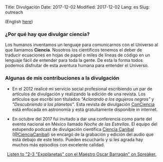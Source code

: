 Title: Divulgación
Date: 2017-12-02
Modified: 2017-12-02
Lang: es
Slug: outreach

(English [here](outreach))

### ¿Por qué hay que divulgar ciencia?

Los humanos inventamos un lenguaje para comunicarnos con el Universo al que llamamos **Ciencia**.
Nosotros los científicos tenemos el deber de traducir ecuaciones en hojas de papel o miles de líneas de código en un lenguaje fácil de entender para toda la gente. De esta la forma todos podemos disfrutar de esta aventura humana para entender el Universo.

### Algunas de mis contribuciones a la divulgación

* En el 2012 realicé mi servicio social profesional escribiendo un par de artículos de divulgación y realizando la edición de una revista. Los artículos que escribí son títulados _"Aclarando a los agujeros negros"_ y _"Descubriendo a los planetas"_. Esta revista de divulgación [ConCiencia](https://www.researchgate.net/publication/266911395_Revista_de_divulgacion_ConCiencia_2da_edicion) está enfocada en astronomía y está gratuitamente disponible in internet.

* En octubre del 2017 fui invitado a dar una conferencia como parte del evento nacional en México llamado _Noche de las Estrellas_. El equipo del estupendo podcast de divulgación científica [Ciencia Canibal](https://www.facebook.com/CienciaCanibal/) ([@CienciaCanibal](https://twitter.com/CienciaCanibal)) se encargó de la grabación y edición del audio que está debajo de este texto. Pueden escucharlo y si les agrada hay muchos más episodios con excelente calidad.

<p align="center">
<a class="spreaker-player" href="https://www.spreaker.com/user/cienciacanibal/2-3-cienciacanibal" data-resource="episode_id=13470806" data-theme="light" data-autoplay="false" data-playlist="false" data-cover="https://d3wo5wojvuv7l.cloudfront.net/images.spreaker.com/original/4f1a74dcb0581fb15fa54d4147d17f90.jpg" data-width="100%" data-height="400px">Listen to "2-3 &quot;Exoplanetas&quot; con el Maestro Oscar Barragán" on Spreaker.</a><script async src="https://widget.spreaker.com/widgets.js"></script>
</p>
